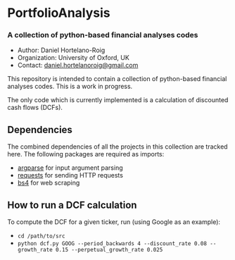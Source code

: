 # PortfolioAnalysis

### A collection of python-based financial analyses codes

  - Author: Daniel Hortelano-Roig
  - Organization: University of Oxford, UK
  - Contact: <daniel.hortelanoroig@gmail.com>

This repository is intended to contain a collection of python-based financial analyses codes. This is a work in progress.

The only code which is currently implemented is a calculation of discounted cash flows (DCFs).

## Dependencies

 The combined dependencies of all the projects in this collection are tracked here. The following packages are required as imports:

 - [argparse](https://pypi.org/project/argparse/) for input argument parsing
 - [requests](https://pypi.org/project/requests/) for sending HTTP requests
 - [bs4](https://pypi.org/project/beautifulsoup4/) for web scraping

 ## How to run a DCF calculation

To compute the DCF for a given ticker, run (using Google as an example):

 - `cd /path/to/src`
 - `python dcf.py GOOG --period_backwards 4 --discount_rate 0.08 --growth_rate 0.15 --perpetual_growth_rate 0.025`